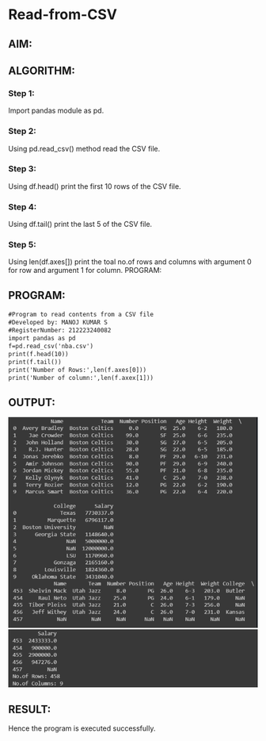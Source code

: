 # Read-from-CSV

## AIM:

## ALGORITHM:
### Step 1:

Import pandas module as pd.
### Step 2:

Using pd.read_csv() method read the CSV file.
### Step 3:

Using df.head() print the first 10 rows of the CSV file.
### Step 4:

Using df.tail() print the last 5 of the CSV file.
### Step 5:

Using len(df.axes[]) print the toal no.of rows and columns with argument 0 for row and argument 1 for column.
PROGRAM:
## PROGRAM:
```
#Program to read contents from a CSV file
#Developed by: MANOJ KUMAR S
#RegisterNumber: 212223240082
import pandas as pd
f=pd.read_csv('nba.csv')
print(f.head(10))
print(f.tail())
print('Number of Rows:',len(f.axes[0]))
print('Number of column:',len(f.axex[1]))
```
## OUTPUT:
![Alt text](image.png)
![Alt text](image-1.png)
## RESULT:
Hence the program is executed successfully.